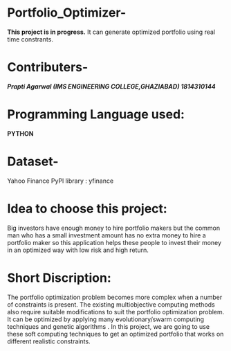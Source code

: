 # Portfolio_Optimizer-
**This project is in progress.** 
It can generate optimized portfolio using real time constrants.

# Contributers- 
_**Prapti Agarwal (IMS ENGINEERING COLLEGE,GHAZIABAD) 1814310144**_

# Programming Language used: 
**PYTHON**

# Dataset-
Yahoo Finance
PyPl library : yfinance

# Idea to choose this project:
Big investors have enough money to hire portfolio makers but the common man who has a small investment amount has no extra money to hire a portfolio maker so this application helps these  people to invest their money in an optimized way with low risk and high return.

# Short Discription:
The portfolio optimization problem becomes more complex  when a number of constraints is present. The existing multiobjective computing methods also require suitable modifications to suit the portfolio optimization problem. It can be optimized by applying many evolutionary/swarm computing techniques and genetic algorithms . In this project, we are going to use these soft computing techniques to get an optimized portfolio that works on different realistic constraints.



